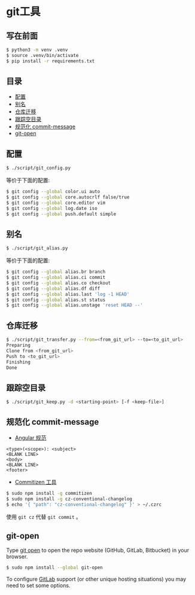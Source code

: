 # git工具

## 写在前面

```sh
$ python3 -m venv .venv
$ source .venv/bin/activate
$ pip install -r requirements.txt
```

## 目录

-   [配置](#配置)
-   [别名](#别名)
-   [仓库迁移](#仓库迁移)
-   [跟踪空目录](#跟踪空目录)
-   [规范化 commit-message](#规范化-commit-message)
-   [git-open](#git-open)

## 配置

```sh
$ ./script/git_config.py
```

等价于下面的配置:

```sh
$ git config --global color.ui auto
$ git config --global core.autocrlf false/true
$ git config --global core.editor vim
$ git config --global log.date iso
$ git config --global push.default simple
```

## 别名

```sh
$ ./script/git_alias.py
```

等价于下面的配置:

```sh
$ git config --global alias.br branch
$ git config --global alias.ci commit
$ git config --global alias.co checkout
$ git config --global alias.df diff
$ git config --global alias.last 'log -1 HEAD'
$ git config --global alias.st status
$ git config --global alias.unstage 'reset HEAD --'
```

## 仓库迁移

```sh
$ ./script/git_transfer.py --from=<from_git_url> --to=<to_git_url>
Preparing
Clone from <from_git_url>
Push to <to_git_url>
Finishing
Done
```

## 跟踪空目录

```sh
$ ./script/git_keep.py -d <starting-point> [-f <keep-file>]
```

## 规范化 commit-message

-   [Angular 规范](https://github.com/angular/angular.js/blob/master/DEVELOPERS.md#commit-message-format)

```
<type>(<scope>): <subject>
<BLANK LINE>
<body>
<BLANK LINE>
<footer>
```

-   [Commitizen 工具](https://github.com/commitizen/cz-cli#conventional-commit-messages-as-a-global-utility)

```sh
$ sudo npm install -g commitizen
$ sudo npm install -g cz-conventional-changelog
$ echo '{ "path": "cz-conventional-changelog" }' > ~/.czrc
```

使用 `git cz` 代替 `git commit` 。

## git-open

Type [git open](https://github.com/paulirish/git-open) to open the repo website (GitHub, GitLab, Bitbucket) in your browser.

```bash
$ sudo npm install --global git-open
```

To configure [GitLab](https://github.com/paulirish/git-open/blob/master/git-open.1.md#gitlab-options) support (or other unique hosting situations) you may need to set some options.
